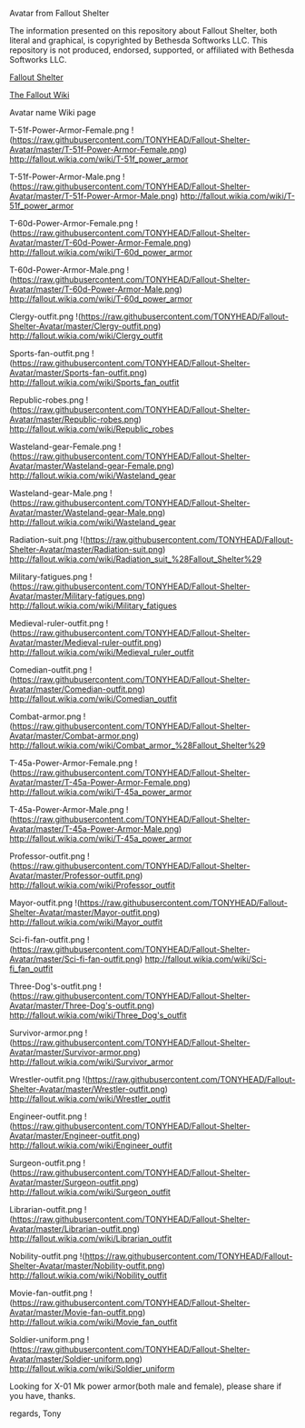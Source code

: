 Avatar from Fallout Shelter

The information presented on this repository about Fallout Shelter, both literal and graphical, is copyrighted by Bethesda Softworks LLC.
This repository is not produced, endorsed, supported, or affiliated with Bethesda Softworks LLC.


[Fallout Shelter](http://www.falloutshelter.com/)

[The Fallout Wiki](http://fallout.wikia.com/wiki/Fallout_Shelter_outfits)


Avatar name	Wiki page

T-51f-Power-Armor-Female.png	!(https://raw.githubusercontent.com/TONYHEAD/Fallout-Shelter-Avatar/master/T-51f-Power-Armor-Female.png)	http://fallout.wikia.com/wiki/T-51f_power_armor

T-51f-Power-Armor-Male.png	!(https://raw.githubusercontent.com/TONYHEAD/Fallout-Shelter-Avatar/master/T-51f-Power-Armor-Male.png)	http://fallout.wikia.com/wiki/T-51f_power_armor

T-60d-Power-Armor-Female.png	!(https://raw.githubusercontent.com/TONYHEAD/Fallout-Shelter-Avatar/master/T-60d-Power-Armor-Female.png)	http://fallout.wikia.com/wiki/T-60d_power_armor

T-60d-Power-Armor-Male.png	!(https://raw.githubusercontent.com/TONYHEAD/Fallout-Shelter-Avatar/master/T-60d-Power-Armor-Male.png)	http://fallout.wikia.com/wiki/T-60d_power_armor

Clergy-outfit.png	!(https://raw.githubusercontent.com/TONYHEAD/Fallout-Shelter-Avatar/master/Clergy-outfit.png)	http://fallout.wikia.com/wiki/Clergy_outfit

Sports-fan-outfit.png	!(https://raw.githubusercontent.com/TONYHEAD/Fallout-Shelter-Avatar/master/Sports-fan-outfit.png)	http://fallout.wikia.com/wiki/Sports_fan_outfit

Republic-robes.png	!(https://raw.githubusercontent.com/TONYHEAD/Fallout-Shelter-Avatar/master/Republic-robes.png)	http://fallout.wikia.com/wiki/Republic_robes

Wasteland-gear-Female.png	!(https://raw.githubusercontent.com/TONYHEAD/Fallout-Shelter-Avatar/master/Wasteland-gear-Female.png)	http://fallout.wikia.com/wiki/Wasteland_gear

Wasteland-gear-Male.png	!(https://raw.githubusercontent.com/TONYHEAD/Fallout-Shelter-Avatar/master/Wasteland-gear-Male.png)	http://fallout.wikia.com/wiki/Wasteland_gear

Radiation-suit.png	!(https://raw.githubusercontent.com/TONYHEAD/Fallout-Shelter-Avatar/master/Radiation-suit.png)	http://fallout.wikia.com/wiki/Radiation_suit_%28Fallout_Shelter%29

Military-fatigues.png	!(https://raw.githubusercontent.com/TONYHEAD/Fallout-Shelter-Avatar/master/Military-fatigues.png)	http://fallout.wikia.com/wiki/Military_fatigues

Medieval-ruler-outfit.png	!(https://raw.githubusercontent.com/TONYHEAD/Fallout-Shelter-Avatar/master/Medieval-ruler-outfit.png)	http://fallout.wikia.com/wiki/Medieval_ruler_outfit

Comedian-outfit.png	!(https://raw.githubusercontent.com/TONYHEAD/Fallout-Shelter-Avatar/master/Comedian-outfit.png)	http://fallout.wikia.com/wiki/Comedian_outfit

Combat-armor.png	!(https://raw.githubusercontent.com/TONYHEAD/Fallout-Shelter-Avatar/master/Combat-armor.png)	http://fallout.wikia.com/wiki/Combat_armor_%28Fallout_Shelter%29

T-45a-Power-Armor-Female.png	!(https://raw.githubusercontent.com/TONYHEAD/Fallout-Shelter-Avatar/master/T-45a-Power-Armor-Female.png)	http://fallout.wikia.com/wiki/T-45a_power_armor

T-45a-Power-Armor-Male.png	!(https://raw.githubusercontent.com/TONYHEAD/Fallout-Shelter-Avatar/master/T-45a-Power-Armor-Male.png)	http://fallout.wikia.com/wiki/T-45a_power_armor

Professor-outfit.png	!(https://raw.githubusercontent.com/TONYHEAD/Fallout-Shelter-Avatar/master/Professor-outfit.png)	http://fallout.wikia.com/wiki/Professor_outfit

Mayor-outfit.png	!(https://raw.githubusercontent.com/TONYHEAD/Fallout-Shelter-Avatar/master/Mayor-outfit.png)	http://fallout.wikia.com/wiki/Mayor_outfit

Sci-fi-fan-outfit.png	!(https://raw.githubusercontent.com/TONYHEAD/Fallout-Shelter-Avatar/master/Sci-fi-fan-outfit.png)	http://fallout.wikia.com/wiki/Sci-fi_fan_outfit

Three-Dog's-outfit.png	!(https://raw.githubusercontent.com/TONYHEAD/Fallout-Shelter-Avatar/master/Three-Dog's-outfit.png)	http://fallout.wikia.com/wiki/Three_Dog's_outfit

Survivor-armor.png	!(https://raw.githubusercontent.com/TONYHEAD/Fallout-Shelter-Avatar/master/Survivor-armor.png)	http://fallout.wikia.com/wiki/Survivor_armor

Wrestler-outfit.png	!(https://raw.githubusercontent.com/TONYHEAD/Fallout-Shelter-Avatar/master/Wrestler-outfit.png)	http://fallout.wikia.com/wiki/Wrestler_outfit

Engineer-outfit.png	!(https://raw.githubusercontent.com/TONYHEAD/Fallout-Shelter-Avatar/master/Engineer-outfit.png)	http://fallout.wikia.com/wiki/Engineer_outfit

Surgeon-outfit.png	!(https://raw.githubusercontent.com/TONYHEAD/Fallout-Shelter-Avatar/master/Surgeon-outfit.png)	http://fallout.wikia.com/wiki/Surgeon_outfit

Librarian-outfit.png	!(https://raw.githubusercontent.com/TONYHEAD/Fallout-Shelter-Avatar/master/Librarian-outfit.png)	http://fallout.wikia.com/wiki/Librarian_outfit

Nobility-outfit.png	!(https://raw.githubusercontent.com/TONYHEAD/Fallout-Shelter-Avatar/master/Nobility-outfit.png)	http://fallout.wikia.com/wiki/Nobility_outfit

Movie-fan-outfit.png	!(https://raw.githubusercontent.com/TONYHEAD/Fallout-Shelter-Avatar/master/Movie-fan-outfit.png)	http://fallout.wikia.com/wiki/Movie_fan_outfit

Soldier-uniform.png	!(https://raw.githubusercontent.com/TONYHEAD/Fallout-Shelter-Avatar/master/Soldier-uniform.png)	http://fallout.wikia.com/wiki/Soldier_uniform


Looking for  X-01 Mk power armor(both male and female), please share if you have, thanks.

regards,
Tony